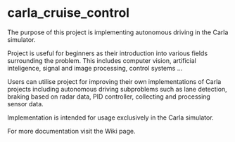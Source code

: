 # carla_cruise_control  

The purpose of this project is implementing autonomous driving in the Carla simulator.

Project is useful for beginners as their introduction into various fields surrounding the problem. This includes computer vision, artificial inteligence, signal and image processing, control systems ...

Users can utilise project for improving their own implementations of Carla projects including autonomous driving subproblems such as lane detection, braking based on radar data, PID controller, collecting and processing sensor data.

Implementation is intended for usage exclusively in the Carla simulator.  

For more documentation visit the Wiki page. 
